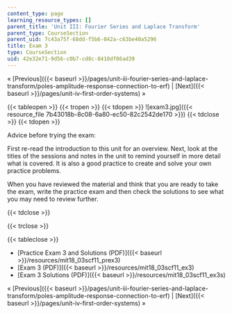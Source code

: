 ```yaml
---
content_type: page
learning_resource_types: []
parent_title: 'Unit III: Fourier Series and Laplace Transform'
parent_type: CourseSection
parent_uid: 7c43a75f-68dd-f5b6-042a-c63be40a5296
title: Exam 3
type: CourseSection
uid: 42e32e71-9d56-c0b7-cd8c-8410df86ad39
---
```


« [Previous]({{< baseurl >}}/pages/unit-iii-fourier-series-and-laplace-transform/poles-amplitude-response-connection-to-erf) | [Next]({{< baseurl >}}/pages/unit-iv-first-order-systems) »

{{< tableopen >}}
{{< tropen >}}
{{< tdopen >}}
![exam3.jpg]({{< resource_file 7b43018b-8c08-6a80-ec50-82c2542de170 >}})
{{< tdclose >}}
{{< tdopen >}}


Advice before trying the exam:

First re-read the introduction to this unit for an overview. Next, look at the titles of the sessions and notes in the unit to remind yourself in more detail what is covered. It is also a good practice to create and solve your own practice problems.

When you have reviewed the material and think that you are ready to take the exam, write the practice exam and then check the solutions to see what you may need to review further.


{{< tdclose >}}

{{< trclose >}}

{{< tableclose >}}

*   [Practice Exam 3 and Solutions (PDF)]({{< baseurl >}}/resources/mit18_03scf11_prex3)
*   [Exam 3 (PDF)]({{< baseurl >}}/resources/mit18_03scf11_ex3)
*   [Exam 3 Solutions (PDF)]({{< baseurl >}}/resources/mit18_03scf11_ex3s)

« [Previous]({{< baseurl >}}/pages/unit-iii-fourier-series-and-laplace-transform/poles-amplitude-response-connection-to-erf) | [Next]({{< baseurl >}}/pages/unit-iv-first-order-systems) »